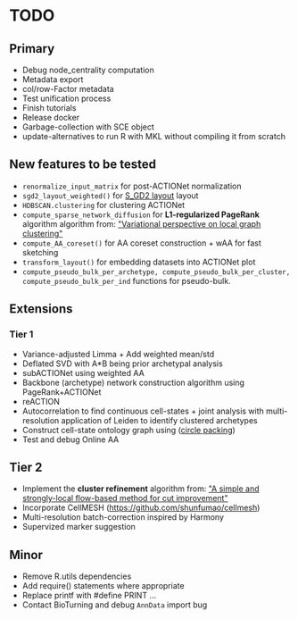 # TODO

## Primary
* Debug node_centrality computation
* Metadata export
* col/row-Factor metadata
* Test unification process
* Finish tutorials
* Release docker
* Garbage-collection with SCE object
* update-alternatives to run R with MKL without compiling it from scratch

## New features to be tested
* `renormalize_input_matrix` for post-ACTIONet normalization
* `sgd2_layout_weighted()` for [S_GD2 layout](https://github.com/jxz12/s_gd2) layout
* `HDBSCAN.clustering` for clustering ACTIONet
* `compute_sparse_network_diffusion` for  **L1-regularized PageRank** algorithm algorithm from: ["Variational perspective on local graph clustering"](https://github.com/kfoynt/LocalGraphClustering)
* `compute_AA_coreset()` for AA coreset construction + wAA for fast sketching
* `transform_layout()` for embedding datasets into ACTIONet plot
* `compute_pseudo_bulk_per_archetype, compute_pseudo_bulk_per_cluster, compute_pseudo_bulk_per_ind` functions for pseudo-bulk. 


## Extensions
### Tier 1
* Variance-adjusted Limma + Add weighted mean/std
* Deflated SVD with A*B being prior archetypal analysis
* subACTIONet using weighted AA
* Backbone (archetype) network construction algorithm using PageRank+ACTIONet
* reACTION 
* Autocorrelation to find continuous cell-states + joint analysis with multi-resolution application of Leiden to identify clustered archetypes
* Construct cell-state ontology graph using ([circle packing](http://jeromefroe.github.io/circlepackeR/))
* Test and debug Online AA 

## Tier 2
* Implement the **cluster refinement** algorithm from: ["A simple and strongly-local flow-based method for cut improvement"](https://github.com/kfoynt/LocalGraphClustering)
* Incorporate CellMESH (https://github.com/shunfumao/cellmesh)
* Multi-resolution batch-correction inspired by Harmony
* Supervized marker suggestion

## Minor
* Remove R.utils dependencies
* Add require() statements where appropriate
* Replace printf with #define PRINT ...
* Contact BioTurning and debug `AnnData` import bug
